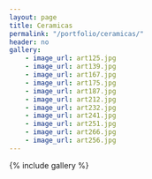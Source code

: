 ```yaml
---
layout: page
title: Ceramicas
permalink: "/portfolio/ceramicas/"
header: no
gallery:
    - image_url: art125.jpg
    - image_url: art139.jpg    
    - image_url: art167.jpg
    - image_url: art175.jpg    
    - image_url: art187.jpg
    - image_url: art212.jpg    
    - image_url: art232.jpg
    - image_url: art241.jpg    
    - image_url: art251.jpg
    - image_url: art266.jpg    
    - image_url: art256.jpg
---
```


{% include gallery %}